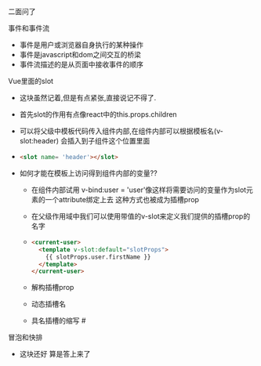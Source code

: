 二面问了

事件和事件流

* 事件是用户或浏览器自身执行的某种操作
* 事件是javascript和dom之间交互的桥梁
* 事件流描述的是从页面中接收事件的顺序

Vue里面的slot

* 这块虽然记着,但是有点紧张,直接说记不得了.

* 首先slot的作用有点像react中的this.props.children

* 可以将父级中模板代码传入组件内部,在组件内部可以根据模板名(v-slot:header) 会插入到子组件这个位置里面

* ``` html
  <slot name= 'header'></slot>
  ```

* 如何才能在模板上访问得到组件内部的变量??

  * 在组件内部试用  v-bind:user = 'user'像这样将需要访问的变量作为slot元素的一个attribute绑定上去   这种方式也被成为插槽prop

  * 在父级作用域中我们可以使用带值的v-slot来定义我们提供的插槽prop的名字

  * ``` html
    <current-user>
      <template v-slot:default="slotProps">
        {{ slotProps.user.firstName }}
      </template>
    </current-user>
    ```

  * 解构插槽prop

  * 动态插槽名

  * 具名插槽的缩写  # 

冒泡和快排  

* 这块还好 算是答上来了